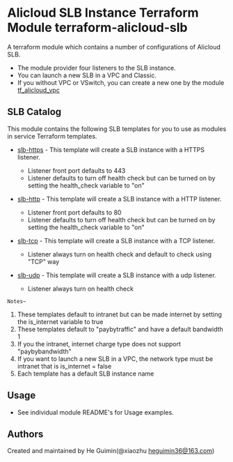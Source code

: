 Alicloud SLB Instance Terraform Module
terraform-alicloud-slb
======================================================

A terraform module which contains a number of configurations of Alicloud SLB.

- The module provider four listeners to the SLB instance.
- You can launch a new SLB in a VPC and Classic.
- If you without VPC or VSwitch, you can create a new one by the module [tf_alicloud_vpc]()


SLB Catalog
-----------

This module contains the following SLB templates for you to use as modules in service Terraform templates.

- [slb-https](https://github.com/alibaba/terraform-alicloud-slb/slb-https) - This template will create a SLB instance with a HTTPS listener.

  - Listener front port defaults to 443
  - Listener defaults to turn off health check but can be turned on by setting the health_check variable to "on"
- [slb-http](https://github.com/alibaba/terraform-alicloud-slb/slb-http) - This template will create a SLB instance with a HTTP listener.

  - Listener front port defaults to 80
  - Listener defaults to turn off health check but can be turned on by setting the health_check variable to "on"
- [slb-tcp](https://github.com/alibaba/terraform-alicloud-slb/slb-tcp) - This template will create a SLB instance with a TCP listener.

  - Listener always turn on health check and default to check using "TCP" way
- [slb-udp](https://github.com/alibaba/terraform-alicloud-slb/slb-udp) - This template will create a SLB instance with a udp listener.

  - Listener always turn on health check


`Notes~`
1. These templates default to intranet but can be made internet by setting the is_internet variable to true
2. These templates default to "paybytraffic" and have a default bandwidth 1
3. If you the intranet, internet charge type does not support "paybybandwidth"
4. If you want to launch a new SLB in a VPC, the network type must be intranet that is is_internet = false
5. Each template has a default SLB instance name



Usage
-----
- See individual module README's for Usage examples.

Authors
-------
Created and maintained by He Guimin(@xiaozhu heguimin36@163.com)